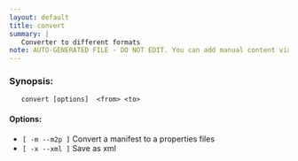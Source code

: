```yaml
---
layout: default
title: convert
summary: |
   Converter to different formats
note: AUTO-GENERATED FILE - DO NOT EDIT. You can add manual content via same filename in _ext sub-folder. 
---
```


### Synopsis: #
	   convert [options]  <from> <to>

#### Options: #
- `[ -m --m2p ]` Convert a manifest to a properties files
- `[ -x --xml ]` Save as xml

